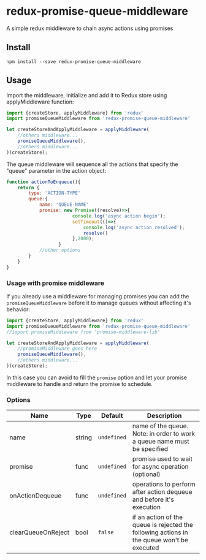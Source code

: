 # redux-promise-queue-middleware
A simple redux middleware to chain async actions using promises
## Install
```
npm install --save redux-promise-queue-middleware
```
## Usage
Import the middleware, initialize and add it to Redux store using applyMiddleware function:
```js
import {createStore, applyMiddleware} from 'redux'
import promiseQueueMiddleware from 'redux-promise-queue-middleware'

let createStoreAndApplyMiddleware = applyMiddleware(
    //others middleware...
    promiseQueueMiddleware(),
    //others middleware...
)(createStore);
```
The queue middleware will sequence all the actions that specify the "queue" parameter in the action object:
```js
function actionToEnqueue(){
    return {
        type: 'ACTION-TYPE'
        queue:{
            name: 'QUEUE-NAME'
            promise: new Promise((resolve)=>{ 
                        console.log('async action begin');
                        setTimeout(()=>{
                            console.log('async action resolved');
                            resolve()
                        },2000);
                   }
            //other options
        }
    }
}
```
### Usage with promise middleware 
If you already use a middleware for managing promises you can add the `promiseQueueMiddleware` before it to manage queues without affecting it's behavior:
```js
import {createStore, applyMiddleware} from 'redux'
import promiseQueueMiddleware from 'redux-promise-queue-middleware'
//import promiseMiddleware from 'promise-middleware-lib'

let createStoreAndApplyMiddleware = applyMiddleware(
    //promiseMiddleware goes here
    promiseQueueMiddleware(),
    //others middleware...
)(createStore);
```
In this case you can avoid to fill the `promise` option and let your promise middleware to handle and return the promise to schedule.

### Options
Name|Type|Default|Description
----|----|-------|------------
name|string|`undefined`|name of the queue. Note: in order to work a queue name must be specified 
promise|func|`undefined`|promise used to wait for async operation (optional)
onActionDequeue|func|`undefined`|operations to perform after action dequeue and before it's execution
clearQueueOnReject|bool|`false`| if an action of the queue is rejected the following actions in the queue won't be executed 
